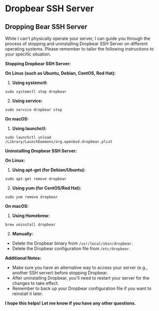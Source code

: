 # Dropbear SSH Server
## Dropping Bear SSH Server

While I can't physically operate your server, I can guide you through the process of stopping and uninstalling Dropbear SSH Server on different operating systems. Please remember to tailor the following instructions to your specific situation.

**Stopping Dropbear SSH Server:**

**On Linux (such as Ubuntu, Debian, CentOS, Red Hat):**

1. **Using systemctl:**

```
sudo systemctl stop dropbear
```

2. **Using service:**

```
sudo service dropbear stop
```

**On macOS:**

1. **Using launchctl:**

```
sudo launchctl unload /Library/LaunchDaemons/org.openbsd.dropbear.plist
```

**Uninstalling Dropbear SSH Server:**

**On Linux:**

1. **Using apt-get (for Debian/Ubuntu):**

```
sudo apt-get remove dropbear
```

2. **Using yum (for CentOS/Red Hat):**

```
sudo yum remove dropbear
```

**On macOS:**

1. **Using Homebrew:**

```
brew uninstall dropbear
```

2. **Manually:**

* Delete the Dropbear binary from `/usr/local/sbin/dropbear`.
* Delete the Dropbear configuration file from `/etc/dropbear`.

**Additional Notes:**

* Make sure you have an alternative way to access your server (e.g., another SSH server) before stopping Dropbear.
* After uninstalling Dropbear, you'll need to restart your server for the changes to take effect.
* Remember to back up your Dropbear configuration file if you want to reinstall it later.

**I hope this helps! Let me know if you have any other questions.**
